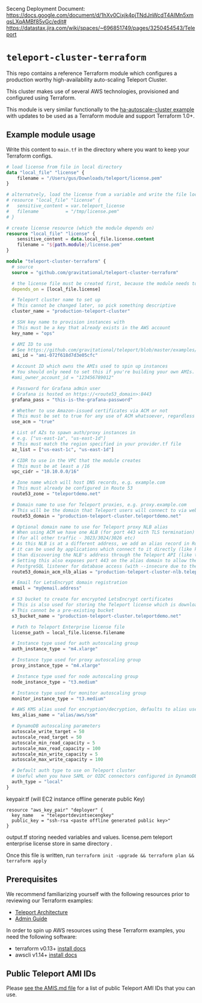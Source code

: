 Seceng Deployment Document:
https://docs.google.com/document/d/1hXv0Cixjk4pjTNdJnWcdT4AIMn5xmqsLXqAMBf85vGc/edit#
https://datastax.jira.com/wiki/spaces/~696851749/pages/3250454543/Teleport


# `teleport-cluster-terraform`

This repo contains a reference Terraform module which configures a production worthy high-availability auto-scaling Teleport Cluster.

This cluster makes use of several AWS technologies, provisioned and configured using Terraform.

This module is very similar functionally to the [ha-autoscale-cluster example](https://github.com/gravitational/teleport/tree/master/examples/aws/terraform/ha-autoscale-cluster) with updates to be used as a Terraform module and support Terraform 1.0+.

## Example module usage

Write this content to `main.tf` in the directory where you want to keep your Terraform configs.

```terraform
# load license from file in local directory
data "local_file" "license" {
    filename = "/Users/gus/Downloads/teleport/license.pem"
}

# alternatvely, load the license from a variable and write the file locally
# resource "local_file" "license" {
#   sensitive_content = var.teleport_license
#   filename          = "/tmp/license.pem"
# }

# create license resource (which the module depends on)
resource "local_file" "license" {
    sensitive_content = data.local_file.license.content
    filename = "${path.module}/license.pem"
}

module "teleport-cluster-terraform" {
  # source
  source = "github.com/gravitational/teleport-cluster-terraform"

  # the license file must be created first, because the module needs to load it
  depends_on = [local_file.license]

  # Teleport cluster name to set up
  # This cannot be changed later, so pick something descriptive
  cluster_name = "production-teleport-cluster"

  # SSH key name to provision instances with
  # This must be a key that already exists in the AWS account
  key_name = "ops"

  # AMI ID to use
  # See https://github.com/gravitational/teleport/blob/master/examples/aws/terraform/AMIS.md
  ami_id = "ami-072f618d7d3e05cfc"

  # Account ID which owns the AMIs used to spin up instances
  # You should only need to set this if you're building your own AMIs.
  #ami_owner_account_id = "123456789012"

  # Password for Grafana admin user
  # Grafana is hosted on https://<route53_domain>:8443
  grafana_pass = "this-is-the-grafana-password"

  # Whether to use Amazon-issued certificates via ACM or not
  # This must be set to true for any use of ACM whatsoever, regardless of whether Terraform generates/approves the cert
  use_acm = "true"

  # List of AZs to spawn auth/proxy instances in
  # e.g. ["us-east-1a", "us-east-1d"]
  # This must match the region specified in your provider.tf file
  az_list = ["us-east-1c", "us-east-1d"]

  # CIDR to use in the VPC that the module creates
  # This must be at least a /16
  vpc_cidr = "10.10.0.0/16"

  # Zone name which will host DNS records, e.g. example.com
  # This must already be configured in Route 53
  route53_zone = "teleportdemo.net"

  # Domain name to use for Teleport proxies, e.g. proxy.example.com
  # This will be the domain that Teleport users will connect to via web UI or the tsh client
  route53_domain = "production-teleport-cluster.teleportdemo.net"

  # Optional domain name to use for Teleport proxy NLB alias
  # When using ACM we have one ALB (for port 443 with TLS termination) and one NLB
  # (for all other traffic - 3023/3024/3026 etc)
  # As this NLB is at a different address, we add an alias record in Route 53 so that
  # it can be used by applications which connect to it directly (like kubectl) rather
  # than discovering the NLB's address through the Teleport API (like tsh does)
  # Setting this also exposes port 443 on the alias domain to allow the use of Teleport's
  # PostgreSQL listener for database access (with --insecure due to the lack of TLS cert)
  route53_domain_acm_nlb_alias = "production-teleport-cluster-nlb.teleportdemo.net"

  # Email for LetsEncrypt domain registration
  email = "my@email.address"

  # S3 bucket to create for encrypted LetsEncrypt certificates
  # This is also used for storing the Teleport license which is downloaded to auth servers
  # This cannot be a pre-existing bucket
  s3_bucket_name = "production-teleport-cluster.teleportdemo.net"

  # Path to Teleport Enterprise license file
  license_path = local_file.license.filename

  # Instance type used for auth autoscaling group
  auth_instance_type = "m4.xlarge"

  # Instance type used for proxy autoscaling group
  proxy_instance_type = "m4.xlarge"

  # Instance type used for node autoscaling group
  node_instance_type = "t3.medium"

  # Instance type used for monitor autoscaling group
  monitor_instance_type = "t3.medium"

  # AWS KMS alias used for encryption/decryption, defaults to alias used in SSM
  kms_alias_name = "alias/aws/ssm"

  # DynamoDB autoscaling parameters
  autoscale_write_target = 50
  autoscale_read_target = 50
  autoscale_min_read_capacity = 5
  autoscale_max_read_capacity = 100
  autoscale_min_write_capacity = 5
  autoscale_max_write_capacity = 100

  # Default auth type to use on Teleport cluster
  # Useful when you have SAML or OIDC connectors configured in DynamoDB and want to relaunch instances with a new AMI
  auth_type = "local"
}
```

keypair.tf (will EC2 instance offline generate public Key)
```
resource "aws_key_pair" "deployer" {
  key_name   = "teleportdevintsecengkey"
  public_key = "ssh-rsa <paste offline generated public key>"
}

```

output.tf storing needed variables and values.
license.pem teleport enterprise license store in same directory .

Once this file is written, run `terraform init -upgrade && terraform plan && terraform apply`

## Prerequisites

We recommend familiarizing yourself with the following resources prior to reviewing our Terraform examples:

- [Teleport Architecture](https://goteleport.com/docs/architecture/overview/)
- [Admin Guide](https://goteleport.com/docs/admin-guide/)

In order to spin up AWS resources using these Terraform examples, you need the following software:

- terraform v0.13+ [install docs](https://learn.hashicorp.com/terraform/getting-started/install.html)
- awscli v1.14+ [install docs](https://docs.aws.amazon.com/cli/latest/userguide/cli-chap-install.html)

## Public Teleport AMI IDs

Please [see the AMIS.md file](https://github.com/gravitational/teleport/blob/master/examples/aws/terraform/AMIS.md) for a list of public Teleport AMI IDs that you can use.
